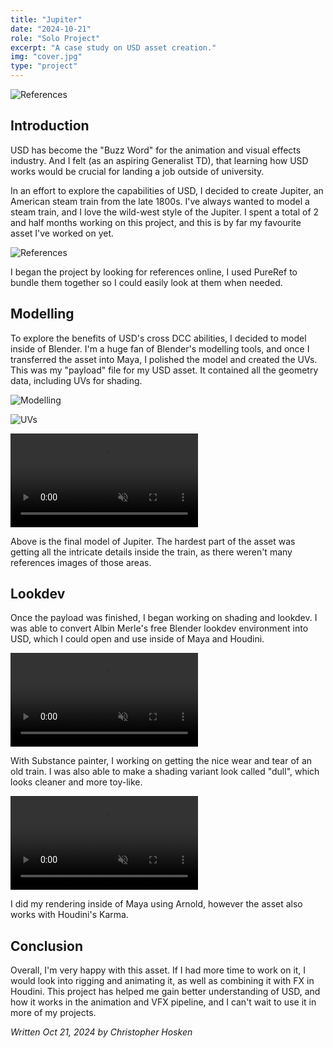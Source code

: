 ```yaml
---
title: "Jupiter"
date: "2024-10-21"
role: "Solo Project"
excerpt: "A case study on USD asset creation."
img: "cover.jpg"
type: "project"
---
```


![References](/images/content/jupiter/cover.jpg)

## Introduction

USD has become the "Buzz Word" for the animation and visual effects industry. And I felt (as an aspiring Generalist TD), that learning how USD works would be crucial for landing a job outside of university. 

In an effort to explore the capabilities of USD, I decided to create Jupiter, an American steam train from the late 1800s. I've always wanted to model a steam train, and I love the wild-west style of the Jupiter. I spent a total of 2 and half months working on this project, and this is by far my favourite asset I've worked on yet.

![References](/images/content/jupiter/references.png)

I began the project by looking for references online, I used PureRef to bundle them together so I could easily look at them when needed.

## Modelling

To explore the benefits of USD's cross DCC abilities, I decided to model inside of Blender. I'm a huge fan of Blender's modelling tools, and once I transferred the asset into Maya, I polished the model and created the UVs. This was my "payload" file for my USD asset. It contained all the geometry data, including UVs for shading.

![Modelling](/images/content/jupiter/modelling.png)

![UVs](/images/content/jupiter/uvs.png)

<video controls muted>
  <source src="/images/content/jupiter/wireframe_turn_for_web.mp4" type="video/mp4">
</video>

Above is the final model of Jupiter. The hardest part of the asset was getting all the intricate details inside the train, as there weren't many references images of those areas.


## Lookdev

Once the payload was finished, I began working on shading and lookdev. I was able to convert Albin Merle's free Blender lookdev environment into USD, which I could open and use inside of Maya and Houdini.

<video controls muted>
  <source src="/images/content/jupiter/vibrant_turntable.mp4" type="video/mp4">
</video>


With Substance painter, I working on getting the nice wear and tear of an old train. I was also able to make a shading variant look called "dull", which looks cleaner and more toy-like.

<video controls muted>
  <source src="/images/content/jupiter/dull_turntable.mp4" type="video/mp4">
</video>

I did my rendering inside of Maya using Arnold, however the asset also works with Houdini's Karma.

## Conclusion

Overall, I'm very happy with this asset. If I had more time to work on it, I would look into rigging and animating it, as well as combining it with FX in Houdini. This project has helped me gain better understanding of USD, and how it works in the animation and VFX pipeline, and I can't wait to use it in more of my projects. 

*Written Oct 21, 2024 by Christopher Hosken*